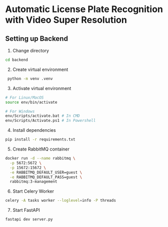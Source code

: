 # Automatic License Plate Recognition with Video Super Resolution

## Setting up Backend

1. Change directory

```sh
cd backend
```

2. Create virtual environment

```sh
 python -m venv .venv
```

3. Activate virtual environment

```sh
# For Linux/MacOS
source env/bin/activate

# For Windows
env/Scripts/activate.bat # In CMD
env/Scripts/Activate.ps1 # In Powershell
```

4. Install dependencies

```sh
pip install -r requirements.txt
```

5. Create RabbitMQ container

```sh
docker run -d --name rabbitmq \
  -p 5672:5672 \
  -p 15672:15672 \
  -e RABBITMQ_DEFAULT_USER=guest \
  -e RABBITMQ_DEFAULT_PASS=guest \
  rabbitmq:3-management
```

6. Start Celery Worker

```sh
celery -A tasks worker --loglevel=info -P threads
```

7. Start FastAPI

```sh
fastapi dev server.py
```
